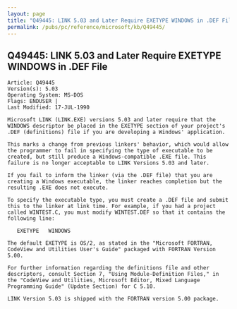 ```yaml
---
layout: page
title: "Q49445: LINK 5.03 and Later Require EXETYPE WINDOWS in .DEF File"
permalink: /pubs/pc/reference/microsoft/kb/Q49445/
---
```


## Q49445: LINK 5.03 and Later Require EXETYPE WINDOWS in .DEF File

	Article: Q49445
	Version(s): 5.03
	Operating System: MS-DOS
	Flags: ENDUSER |
	Last Modified: 17-JUL-1990
	
	Microsoft LINK (LINK.EXE) versions 5.03 and later require that the
	WINDOWS descriptor be placed in the EXETYPE section of your project's
	.DEF (definitions) file if you are developing a Windows' application.
	
	This marks a change from previous linkers' behavior, which would allow
	the programmer to fail in specifying the type of executable to be
	created, but still produce a Windows-compatible .EXE file. This
	failure is no longer acceptable to LINK Versions 5.03 and later.
	
	If you fail to inform the linker (via the .DEF file) that you are
	creating a Windows executable, the linker reaches completion but the
	resulting .EXE does not execute.
	
	To specify the executable type, you must create a .DEF file and submit
	this to the linker at link time. For example, if you had a project
	called WINTEST.C, you must modify WINTEST.DEF so that it contains the
	following line:
	
	   EXETYPE   WINDOWS
	
	The default EXETYPE is OS/2, as stated in the "Microsoft FORTRAN,
	CodeView and Utilities User's Guide" packaged with FORTRAN Version
	5.00.
	
	For further information regarding the definitions file and other
	descriptors, consult Section 7, "Using Module-Definition Files," in
	the "CodeView and Utilities, Microsoft Editor, Mixed Language
	Programming Guide" (Update Section) for C 5.10.
	
	LINK Version 5.03 is shipped with the FORTRAN version 5.00 package.
